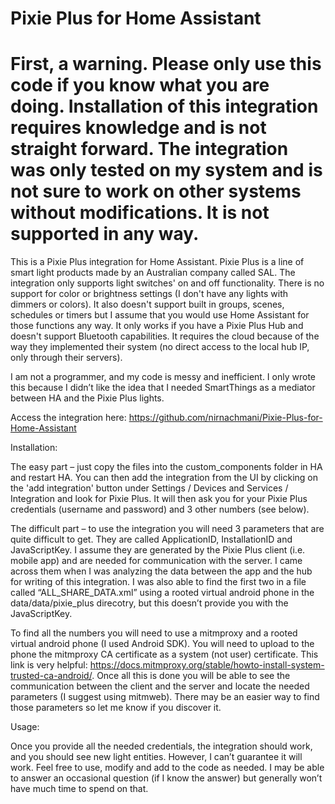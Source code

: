 # Pixie Plus for Home Assistant 

First, a warning. Please only use this code if you know what you are doing. Installation of this integration requires knowledge and is not straight forward. The integration was only tested on my system and is not sure to work on other systems without modifications. It is not supported in any way. 
==========================

This is a Pixie Plus integration for Home Assistant. Pixie Plus is a line of smart light products made by an Australian company called SAL. The
integration only supports light switches' on and off functionality. There is no support for color or brightness settings (I don't have any lights with
dimmers or colors). It also doesn't support built in groups, scenes, schedules or timers but I assume that you would use Home Assistant for those
functions any way. It only works if you have a Pixie Plus Hub and doesn't support Bluetooth capabilities. It requires the cloud because of the way they implemented their system (no direct access to the local hub IP, only through their servers). 

I am not a programmer, and my code is messy and inefficient. I only wrote this because I didn’t like the idea that I needed SmartThings as a mediator between HA and the Pixie Plus lights.  

Access the integration here: https://github.com/nirnachmani/Pixie-Plus-for-Home-Assistant

Installation: 

The easy part – just copy the files into the custom_components folder in HA and restart HA. You can then add the integration from the UI by clicking on the 'add integration' button under Settings / Devices and Services / Integration and look for Pixie Plus. It will then ask you for your Pixie Plus credentials (username and password) and 3 other numbers (see below). 

The difficult part – to use the integration you will need 3 parameters that are quite difficult to get. They are called ApplicationID, InstallationID and JavaScriptKey. I assume they are generated by the Pixie Plus client (i.e. mobile app) and are needed for communication with the server. I came across them when I was analyzing the data between the app and the hub for writing of this integration. I was also able to find the first two in a file called “ALL_SHARE_DATA.xml” using a rooted virtual android phone in the data/data/pixie_plus direcotry, but this doesn’t provide you with the JavaScriptKey.  

To find all the numbers you will need to use a mitmproxy and a rooted virtual android phone (I used Android SDK). You will need to upload to the phone the mitmproxy CA certificate as a system (not user) certificate. This link is very helpful: https://docs.mitmproxy.org/stable/howto-install-system-trusted-ca-android/. Once all this is done you will be able to see the communication between the client and the server and locate the needed parameters (I suggest using mitmweb). There may be an easier way to find those parameters so let me know if you discover it.  


Usage: 

Once you provide all the needed credentials, the integration should work, and you should see new light entities. However, I can’t guarantee it will work. Feel free to use, modify and add to the code as needed. I may be able to answer an occasional question (if I know the answer) but generally won’t have much time to spend on that. 
